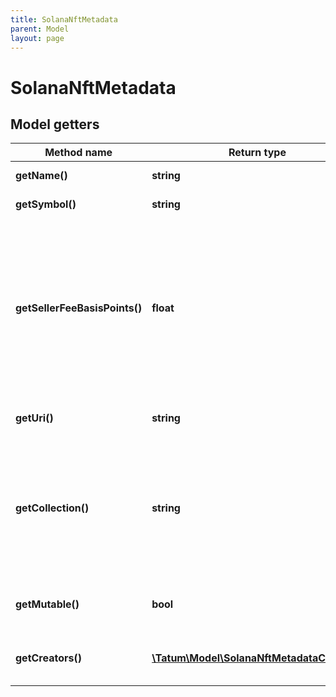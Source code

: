 ```yaml
---
title: SolanaNftMetadata
parent: Model
layout: page
---
```


# SolanaNftMetadata

## Model getters

Method name | Return type | Description | Notes
------------ | ------------- | ------------- | -------------
**getName()** | **string** | The name of the NFT <br>Example: `My NFT` |
**getSymbol()** | **string** | The symbol or abbreviated name of the NFT <br>Example: `NFT_SYMBOL` |
**getSellerFeeBasisPoints()** | **float** | The royalty that will be paid to the authors of the minted NFT every time the NFT is transferred<br/>The royalty is calculated as a percentage of the NFT price. To set the royalty to 1%, set this parameter to <code>100</code>; to set 10%, set this parameter to <code>1000</code>; to set 50%, set this parameter to <code>5000</code>, and so on.<br/>To specify the NFT authors and their shares in the royalty, set the <code>creators</code> parameter.<br/>To disable the royalty for the NFT completely, set <code>sellerFeeBasisPoints</code> to <code>0</code> and do not set <code>creators</code>. <br>Example: `0` |
**getUri()** | **string** | The URL pointing to the NFT metadata; for more information, see <a href="https://eips.ethereum.org/EIPS/eip-721#specification" target="_blank">EIP-721</a> <br>Example: `https://my_token_data.com` |
**getCollection()** | **string** | The blockchain address of the NFT collection where the NFT will be minted in. Specify the private key of the collection verifier in the <code>collectionVerifierPrivateKey</code> parameter of the request body to get the NFT verified in the collection after the NFT has been minted. To know more about Solana collections and verification, refer to the <a href="https://docs.metaplex.com/programs/token-metadata/certified-collections" target="_blank">Solana user documentation</a>. <br>Example: `FykfMwA9WNShzPJbbb9DNXsfgDgS3XZzWiFgrVXfWoPJ` | [optional]
**getMutable()** | **bool** | Specifies whether the NFT metadata is mutable ("true") or immutable ("false"); if not set, defaults to "true" <br>Example: `null` | [optional] [default to true]
**getCreators()** | [**\Tatum\Model\SolanaNftMetadataCreator[]**](../SolanaNftMetadataCreator) | The blockchain addresses where the royalties will be sent every time the minted NFT is transferred <br>Example: `null` | [optional]

